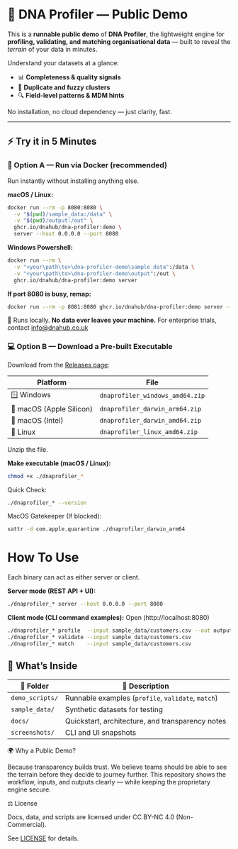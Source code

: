 # 🧬 DNA Profiler — Public Demo

This is a **runnable public demo** of **DNA Profiler**, the lightweight engine for **profiling, validating, and matching organisational data** — built to reveal the *terrain* of your data in minutes.

Understand your datasets at a glance:
- 📊 **Completeness & quality signals**
- 🧩 **Duplicate and fuzzy clusters**
- 🔍 **Field-level patterns & MDM hints**

No installation, no cloud dependency — just clarity, fast.

---

## ⚡ Try it in 5 Minutes

### 🐳 Option A — Run via Docker (recommended)

Run instantly without installing anything else.

**macOS / Linux:**

```bash
docker run --rm -p 8080:8080 \
  -v "$(pwd)/sample_data:/data" \
  -v "$(pwd)/output:/out" \
  ghcr.io/dnahub/dna-profiler:demo \
  server --host 0.0.0.0 --port 8080
```
**Windows Powershell:**

```bash
docker run --rm \
  -v "<your\path\to>\dna-profiler-demo\sample_data":/data \
  -v "<your\path\to>\dna-profiler-demo\output":/out \
  ghcr.io/dnahub/dna-profiler:demo server 
```
**If port 8080 is busy, remap:**
```bash
docker run --rm -p 8081:8080 ghcr.io/dnahub/dna-profiler:demo server --host 0.0.0.0 --port 8080
```

🧭 Runs locally. **No data ever leaves your machine.**
For enterprise trials, contact info@dnahub.co.uk

### 💻 Option B — Download a Pre-built Executable

Download from the [Releases page](https://github.com/dnahub/dna-profiler-demo/releases):

| Platform | File |
|-----------|------|
| 🪟 Windows | `dnaprofiler_windows_amd64.zip` |
| 🍎 macOS (Apple Silicon) | `dnaprofiler_darwin_arm64.zip` |
| 🍎 macOS (Intel) | `dnaprofiler_darwin_amd64.zip` |
| 🐧 Linux | `dnaprofiler_linux_amd64.zip` |

Unzip the file.

**Make executable (macOS / Linux):**

```bash
chmod +x ./dnaprofiler_*
```

Quick Check:
```bash
./dnaprofiler_* --version
```
MacOS Gatekeeper (If blocked):
```bash
xattr -d com.apple.quarantine ./dnaprofiler_darwin_arm64
```

# How To Use 

Each binary can act as either server or client.

**Server mode (REST API + UI):**

```bash
./dnaprofiler_* server --host 0.0.0.0 --port 8080
```
**Client mode (CLI command examples):**
Open (http://localhost:8080)
```bash
./dnaprofiler_* profile  --input sample_data/customers.csv --out output/report.json
./dnaprofiler_* validate --input sample_data/customers.csv
./dnaprofiler_* match    --input sample_data/customers.csv
```


## 📁 What’s Inside

| 📂 Folder | 📘 Description |
|------------|----------------|
| `demo_scripts/` | Runnable examples (`profile`, `validate`, `match`) |
| `sample_data/`  | Synthetic datasets for testing |
| `docs/`         | Quickstart, architecture, and transparency notes |
| `screenshots/`  | CLI and UI snapshots |


🌍 Why a Public Demo?

Because transparency builds trust.
We believe teams should be able to see the terrain before they decide to journey further.
This repository shows the workflow, inputs, and outputs clearly — while keeping the proprietary engine secure.

⚖️ License

Docs, data, and scripts are licensed under CC BY-NC 4.0 (Non-Commercial).

See [LICENSE](./LICENSE) for details.


